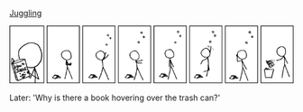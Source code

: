 [Juggling](https://xkcd.com/942)

![Juggling](./random_comic.png)

Later: 'Why is there a book hovering over the trash can?'

